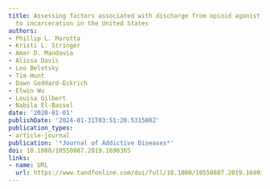 ```yaml
---
title: Assessing factors associated with discharge from opioid agonist therapy due
  to incarceration in the United States
authors:
- Phillip L. Marotta
- Kristi L. Stringer
- Amar D. Mandavia
- Alissa Davis
- Leo Beletsky
- Tim Hunt
- Dawn Goddard-Eckrich
- Elwin Wu
- Louisa Gilbert
- Nabila El-Bassel
date: '2020-01-01'
publishDate: '2024-01-31T03:51:20.531500Z'
publication_types:
- article-journal
publication: '*Journal of Addictive Diseases*'
doi: 10.1080/10550887.2019.1690365
links:
- name: URL
  url: https://www.tandfonline.com/doi/full/10.1080/10550887.2019.1690365
---
```

